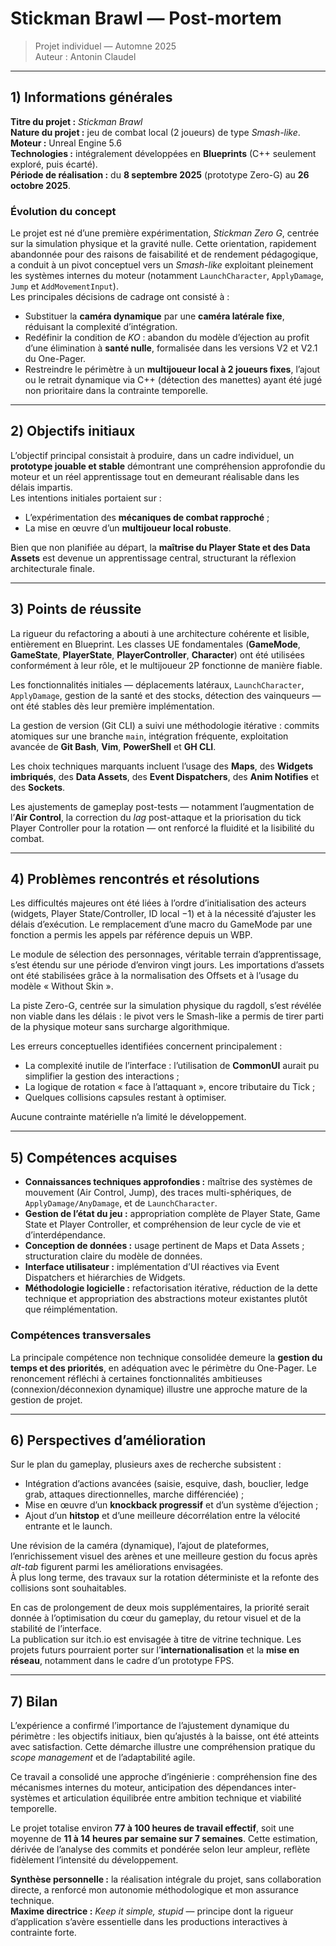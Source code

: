 # Stickman Brawl — Post-mortem

> Projet individuel — Automne 2025\
> Auteur : Antonin Claudel

---

## 1) Informations générales

**Titre du projet :** *Stickman Brawl*\
**Nature du projet :** jeu de combat local (2 joueurs) de type *Smash-like*.\
**Moteur :** Unreal Engine 5.6\
**Technologies :** intégralement développées en **Blueprints** (C++ seulement exploré, puis écarté).\
**Période de réalisation :** du **8 septembre 2025** (prototype Zero-G) au **26 octobre 2025**.

### Évolution du concept

Le projet est né d’une première expérimentation, *Stickman Zero G*, centrée sur la simulation physique et la gravité nulle. Cette orientation, rapidement abandonnée pour des raisons de faisabilité et de rendement pédagogique, a conduit à un pivot conceptuel vers un *Smash-like* exploitant pleinement les systèmes internes du moteur (notamment `LaunchCharacter`, `ApplyDamage`, `Jump` et `AddMovementInput`).\
Les principales décisions de cadrage ont consisté à :

- Substituer la **caméra dynamique** par une **caméra latérale fixe**, réduisant la complexité d’intégration.
- Redéfinir la condition de *KO* : abandon du modèle d’éjection au profit d’une élimination à **santé nulle**, formalisée dans les versions V2 et V2.1 du One-Pager.
- Restreindre le périmètre à un **multijoueur local à 2 joueurs fixes**, l’ajout ou le retrait dynamique via C++ (détection des manettes) ayant été jugé non prioritaire dans la contrainte temporelle.

---

## 2) Objectifs initiaux

L’objectif principal consistait à produire, dans un cadre individuel, un **prototype jouable et stable** démontrant une compréhension approfondie du moteur et un réel apprentissage tout en demeurant réalisable dans les délais impartis.\
Les intentions initiales portaient sur :

- L’expérimentation des **mécaniques de combat rapproché** ;
- La mise en œuvre d’un **multijoueur local robuste**.

Bien que non planifiée au départ, la **maîtrise du Player State et des Data Assets** est devenue un apprentissage central, structurant la réflexion architecturale finale.

---

## 3) Points de réussite

La rigueur du refactoring a abouti à une architecture cohérente et lisible, entièrement en Blueprint. Les classes UE fondamentales (**GameMode**, **GameState**, **PlayerState**, **PlayerController**, **Character**) ont été utilisées conformément à leur rôle, et le multijoueur 2P fonctionne de manière fiable.

Les fonctionnalités initiales — déplacements latéraux, `LaunchCharacter`, `ApplyDamage`, gestion de la santé et des stocks, détection des vainqueurs — ont été stables dès leur première implémentation.

La gestion de version (Git CLI) a suivi une méthodologie itérative : commits atomiques sur une branche `main`, intégration fréquente, exploitation avancée de **Git Bash**, **Vim**, **PowerShell** et **GH CLI**.

Les choix techniques marquants incluent l’usage des **Maps**, des **Widgets imbriqués**, des **Data Assets**, des **Event Dispatchers**, des **Anim Notifies** et des **Sockets**.

Les ajustements de gameplay post-tests — notamment l’augmentation de l’**Air Control**, la correction du *lag* post-attaque et la priorisation du tick Player Controller pour la rotation — ont renforcé la fluidité et la lisibilité du combat.

---

## 4) Problèmes rencontrés et résolutions

Les difficultés majeures ont été liées à l’ordre d’initialisation des acteurs (widgets, Player State/Controller, ID local −1) et à la nécessité d’ajuster les délais d’exécution. Le remplacement d’une macro du GameMode par une fonction a permis les appels par référence depuis un WBP.

Le module de sélection des personnages, véritable terrain d’apprentissage, s’est étendu sur une période d’environ vingt jours. Les importations d’assets ont été stabilisées grâce à la normalisation des Offsets et à l’usage du modèle « Without Skin ».

La piste Zero-G, centrée sur la simulation physique du ragdoll, s’est révélée non viable dans les délais : le pivot vers le Smash-like a permis de tirer parti de la physique moteur sans surcharge algorithmique.

Les erreurs conceptuelles identifiées concernent principalement :

- La complexité inutile de l’interface : l’utilisation de **CommonUI** aurait pu simplifier la gestion des interactions ;
- La logique de rotation « face à l’attaquant », encore tributaire du Tick ;
- Quelques collisions capsules restant à optimiser.

Aucune contrainte matérielle n’a limité le développement.

---

## 5) Compétences acquises

- **Connaissances techniques approfondies :** maîtrise des systèmes de mouvement (Air Control, Jump), des traces multi-sphériques, de `ApplyDamage/AnyDamage`, et de `LaunchCharacter`.
- **Gestion de l’état du jeu :** appropriation complète de Player State, Game State et Player Controller, et compréhension de leur cycle de vie et d’interdépendance.
- **Conception de données :** usage pertinent de Maps et Data Assets ; structuration claire du modèle de données.
- **Interface utilisateur :** implémentation d’UI réactives via Event Dispatchers et hiérarchies de Widgets.
- **Méthodologie logicielle :** refactorisation itérative, réduction de la dette technique et appropriation des abstractions moteur existantes plutôt que réimplémentation.

### Compétences transversales

La principale compétence non technique consolidée demeure la **gestion du temps et des priorités**, en adéquation avec le périmètre du One-Pager. Le renoncement réfléchi à certaines fonctionnalités ambitieuses (connexion/déconnexion dynamique) illustre une approche mature de la gestion de projet.

---

## 6) Perspectives d’amélioration

Sur le plan du gameplay, plusieurs axes de recherche subsistent :

- Intégration d’actions avancées (saisie, esquive, dash, bouclier, ledge grab, attaques directionnelles, marche différenciée) ;
- Mise en œuvre d’un **knockback progressif** et d’un système d’éjection ;
- Ajout d’un **hitstop** et d’une meilleure décorrélation entre la vélocité entrante et le launch.

Une révision de la caméra (dynamique), l’ajout de plateformes, l’enrichissement visuel des arènes et une meilleure gestion du focus après *alt-tab* figurent parmi les améliorations envisagées.\
À plus long terme, des travaux sur la rotation déterministe et la refonte des collisions sont souhaitables.

En cas de prolongement de deux mois supplémentaires, la priorité serait donnée à l’optimisation du cœur du gameplay, du retour visuel et de la stabilité de l’interface.\
La publication sur itch.io est envisagée à titre de vitrine technique. Les projets futurs pourraient porter sur l’**internationalisation** et la **mise en réseau**, notamment dans le cadre d’un prototype FPS.

---

## 7) Bilan

L’expérience a confirmé l’importance de l’ajustement dynamique du périmètre : les objectifs initiaux, bien qu’ajustés à la baisse, ont été atteints avec satisfaction. Cette démarche illustre une compréhension pratique du *scope management* et de l’adaptabilité agile.

Ce travail a consolidé une approche d’ingénierie : compréhension fine des mécanismes internes du moteur, anticipation des dépendances inter-systèmes et articulation équilibrée entre ambition technique et viabilité temporelle.

Le projet totalise environ **77 à 100 heures de travail effectif**, soit une moyenne de **11 à 14 heures par semaine sur 7 semaines**. Cette estimation, dérivée de l’analyse des commits et pondérée selon leur ampleur, reflète fidèlement l’intensité du développement.

**Synthèse personnelle :** la réalisation intégrale du projet, sans collaboration directe, a renforcé mon autonomie méthodologique et mon assurance technique.\
**Maxime directrice :** *Keep it simple, stupid* — principe dont la rigueur d’application s’avère essentielle dans les productions interactives à contrainte forte.

